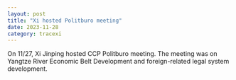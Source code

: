 ```yaml
---
layout: post
title: "Xi hosted Politburo meeting"
date: 2023-11-28
category: tracexi
---
```


On 11/27, Xi Jinping hosted CCP Politburo meeting. The meeting was on Yangtze River Economic Belt Development and foreign-related legal system development.

